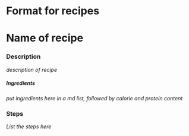 # Format for recipes

# Name of recipe
### Description
*description of recipe*
##### Ingredients
*put ingredients here in a md list, followed by calorie and protein content*

### Steps
*List the steps here*

